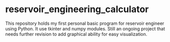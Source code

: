 # reservoir_engineering_calculator

This repository holds my first personal basic program for reservoir engineer using Python. It use tkinter and numpy modules. Still an ongoing project that needs further revision to add graphical ability for easy visualization.
